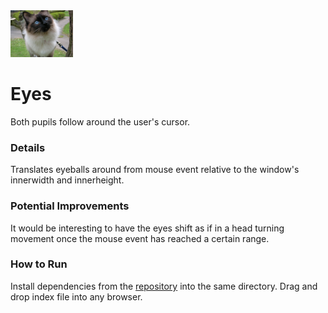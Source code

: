 <img src="eyes1.jpg" width='100'/>

# Eyes
Both pupils follow around the user's cursor.
### Details
Translates eyeballs around from mouse event relative to the window's innerwidth and innerheight.
### Potential Improvements
It would be interesting to have the eyes shift as if in a head turning movement once the mouse event has reached a certain range.
### How to Run
Install dependencies from the [repository](https://github.com/TaylorCharlesHall/Eyes) into the same directory. Drag and drop index file into any browser.
